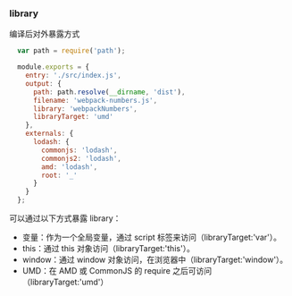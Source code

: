 ### library
编译后对外暴露方式
```js
  var path = require('path');

  module.exports = {
    entry: './src/index.js',
    output: {
      path: path.resolve(__dirname, 'dist'),
      filename: 'webpack-numbers.js',
      library: 'webpackNumbers',
      libraryTarget: 'umd'
    },
    externals: {
      lodash: {
        commonjs: 'lodash',
        commonjs2: 'lodash',
        amd: 'lodash',
        root: '_'
      }
    }
  };
```
可以通过以下方式暴露 library：

 - 变量：作为一个全局变量，通过 script 标签来访问（libraryTarget:'var'）。
 - this：通过 this 对象访问（libraryTarget:'this'）。
 - window：通过 window 对象访问，在浏览器中（libraryTarget:'window'）。
 - UMD：在 AMD 或 CommonJS 的 require 之后可访问（libraryTarget:'umd'）
